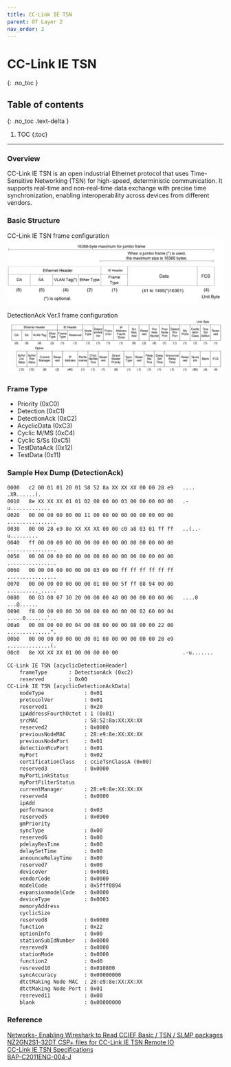 ```yaml
---
title: CC-Link IE TSN
parent: OT Layer 2
nav_order: 2
---
```


# CC-Link IE TSN
{: .no_toc }

## Table of contents
{: .no_toc .text-delta }

1. TOC
{:toc}

---

### Overview
CC-Link IE TSN is an open industrial Ethernet protocol that uses Time-Sensitive Networking (TSN) for high-speed, deterministic communication. It supports real-time and non-real-time data exchange with precise time synchronization, enabling interoperability across devices from different vendors.

### Basic Structure

CC-Link IE TSN frame configuration<br>
![](./figure-1.png)

DetectionAck Ver.1 frame configuration<br>
![](./figure-2.png)

### Frame Type
- Priority (0xC0)
- Detection (0xC1)
- DetectionAck (0xC2)
- AcyclicData (0xC3)
- Cyclic M/MS (0xC4)
- Cyclic S/Ss (0xC5)
- TestDataAck (0x12)
- TestData (0x11)

### Sample Hex Dump (DetectionAck)

```
0000   c2 00 01 01 20 01 58 52 8a XX XX XX 00 00 28 e9   .... .XR......(.
0010   8e XX XX XX 01 01 02 00 00 00 03 00 00 00 00 00   .-u.............
0020   00 00 00 00 00 00 11 00 00 00 00 00 00 00 00 00   ................
0030   00 00 28 e9 8e XX XX XX 00 00 c0 a8 03 01 ff ff   ..(..-u.........
0040   ff 00 00 00 00 00 00 00 00 00 00 00 00 00 00 00   ................
0050   00 00 00 00 00 00 00 00 00 00 00 00 00 00 00 00   ................
0060   00 00 00 00 00 00 00 03 09 00 ff ff ff ff ff ff   ................
0070   00 00 00 00 00 00 00 01 00 00 5f ff 08 94 00 00   .........._.....
0080   00 03 00 07 30 20 00 00 00 40 00 00 00 00 00 06   ....0 ...@......
0090   f8 00 00 00 00 30 00 00 00 00 00 00 02 60 00 04   .....0.......`..
00a0   00 08 00 00 00 04 00 08 00 00 00 08 00 00 22 00   ..............".
00b0   00 00 00 00 00 00 d0 01 08 00 00 00 00 00 28 e9   ..............(.
00c0   8e XX XX XX 01 00 00 00 00 00                     .-u.......
```

```
CC-Link IE TSN [acyclicDetectionHeader]
    frameType       : DetectionAck (0xc2)
    reserved        : 0x00
CC-Link IE TSN [acyclicDetectionAckData]
    nodeType             : 0x01
    protocolVer          : 0x01
    reserved1            : 0x20
    ipAddressFourthOctet : 1 (0x01)
    srcMAC               : 58:52:8a:XX:XX:XX
    reserved2            : 0x0000
    previousNodeMAC      : 28:e9:8e:XX:XX:XX
    previousNodePort     : 0x01
    detectionRcvPort     : 0x01
    myPort               : 0x02
    certificationClass   : ccieTsnClassA (0x00)
    reserved3            : 0x0000
    myPortLinkStatus
    myPortFilterStatus
    currentManager       : 28:e9:8e:XX:XX:XX
    reserved4            : 0x0000
    ipAdd
    performance          : 0x03
    reserved5            : 0x0900
    gmPriority
    syncType             : 0x00
    reserved6            : 0x00
    pdelayResTime        : 0x00
    delaySetTime         : 0x00
    announceRelayTime    : 0x00
    reserved7            : 0x00
    deviceVer            : 0x0001
    vendorCode           : 0x0000
    modelCode            : 0x5fff0894
    expansionmodelCode   : 0x0000
    deviceType           : 0x0003
    memoryAddress
    cyclicSize
    reserved8            : 0x0000
    function             : 0x22
    optionInfo           : 0x00
    stationSubIdNumber   : 0x0000
    resreved9            : 0x0000
    stationMode          : 0x0000
    function2            : 0xd0
    resreved10           : 0x010800
    syncAccuracy         : 0x00000000
    dtctMaking Node MAC  : 28:e9:8e:XX:XX:XX
    dtctMaking Node Port : 0x01
    resreved11           : 0x00
    blank                : 0x00000000
```

### Reference
[Networks- Enabling Wireshark to Read CCIEF Basic / TSN / SLMP packages](https://www.fasupportme.com/portal/en/kb/articles/enabling-wireshark-to-read-ccief-basic-tsn-slmp-packages)<br>
[NZ2GN2S1-32DT CSP+ files for CC-Link IE TSN Remote IO](https://emea.mitsubishielectric.com/fa/get-asset?asset=https%3A%2F%2Feu-assets.contentstack.com%2Fv3%2Fassets%2Fblt5412ff9af9aef77f%2Fblt88bfc7e486c6e9e2%2F61f6735875df5636a03fd19b%2F0eb9e714-511c-11ec-9e07-b8ca3a62a094_zipped-csp_cciet_remoteio_en.zip)<br>
[CC-Link IE TSN Specifications](https://in.cc-link.org/en/downloads/index.html)<br>
[BAP-C2011ENG-004-J]()
